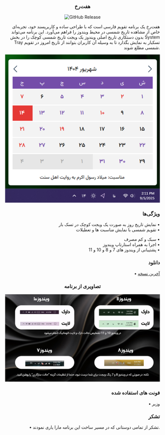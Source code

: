 <h3 align="center">هفت‌رخ</h3>

<div align = "right">
<div align = "center">
<img alt="GitHub Release" src="https://img.shields.io/github/v/release/CodeMageIR/HaftRokh?v2">

</div>

هفت‌رخ یک برنامه تقویم فارسی است که با طراحی ساده و کاربرپسند خود، تجربه‌ای خاص از مشاهده تاریخ‌ شمسی در محیط ویندوز را فراهم می‌آورد. این برنامه می‌تواند بدون دستکاری تاریخ اصلی ویندوز یک ویجت تاریخ شمسی کوچک را در بخش System Tray تسکبار به نمایش بگذارد تا به وسیله آن کاربران بتوانند از تاریخ امروز در تقویم شمسی مطلع شوند.

<div align = "center">
<!--<img src="https://raw.githubusercontent.com/CodeMageIR/HaftRokh/master/Assets/images/Haftrokh.png">-->
<img src="https://raw.githubusercontent.com/CodeMageIR/HaftRokh/master/Assets/images/Haftrokh_calendar.png">
</div>

<div align = "right" dir = "rtl">

<h3>ویژگی‌ها</h3> 
• نمایش تاریخ روز به صورت یک ویجت کوچک در تسک بار
<br>
•  تقویم شمسی با نمایش مناسبت ها و تعطیلات
<br>

• سبک و کم مصرف
<br>
• اجرا به همراه استارتاپ ویندوز
<br>
• پشتیبانی از ویندوز های 7 و 8 و 10 و 11
</div>

### دانلود

 • [آخرین نسخه](https://github.com/CodeMageIR/HaftRokh/releases/latest)

<div align = "center">
<h3>تصاویری از برنامه</h3> 
</div>

![](https://raw.githubusercontent.com/CodeMageIR/HaftRokh/master/Assets/images/main.jpg)

### فونت های استفاده شده
• [وزیر](https://github.com/rastikerdar/vazirmatn)

### تشکر
•	تشکر از تمامی دوستانی که در مسیر ساخت این برنامه مارا یاری نمودند.
